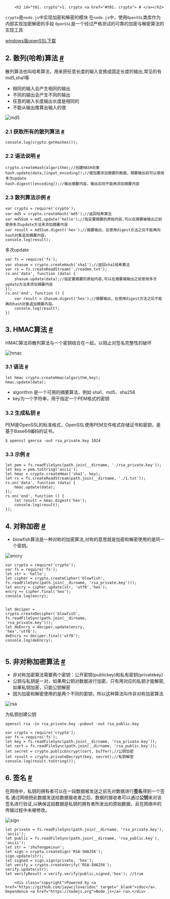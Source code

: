 
        <h2 id="t01. crypto">1. crypto <a href="#t01. crypto"> # </a></h2>
<p><code>crypto</code>&#x662F;<code>node.js</code>&#x4E2D;&#x5B9E;&#x73B0;&#x52A0;&#x5BC6;&#x548C;&#x89E3;&#x5BC6;&#x7684;&#x6A21;&#x5757;
&#x5728;<code>node.js</code>&#x4E2D;&#xFF0C;&#x4F7F;&#x7528;<code>OpenSSL</code>&#x7C7B;&#x5E93;&#x4F5C;&#x4E3A;&#x5185;&#x90E8;&#x5B9E;&#x73B0;&#x52A0;&#x5BC6;&#x89E3;&#x5BC6;&#x7684;&#x624B;&#x6BB5;
<code>OpenSSL</code>&#x662F;&#x4E00;&#x4E2A;&#x7ECF;&#x8FC7;&#x4E25;&#x683C;&#x6D4B;&#x8BD5;&#x7684;&#x53EF;&#x9760;&#x7684;&#x52A0;&#x5BC6;&#x4E0E;&#x89E3;&#x5BC6;&#x7B97;&#x6CD5;&#x7684;&#x5B9E;&#x73B0;&#x5DE5;&#x5177;</p>
<p><a href="http://dl.pconline.com.cn/download/355862-1.html">windows&#x7248;openSSL&#x4E0B;&#x8F7D;</a></p>
<h2 id="t12. &#x6563;&#x5217;(&#x54C8;&#x5E0C;)&#x7B97;&#x6CD5;">2. &#x6563;&#x5217;(&#x54C8;&#x5E0C;)&#x7B97;&#x6CD5; <a href="#t12. &#x6563;&#x5217;(&#x54C8;&#x5E0C;)&#x7B97;&#x6CD5;"> # </a></h2>
<p>&#x6563;&#x5217;&#x7B97;&#x6CD5;&#x4E5F;&#x53EB;&#x54C8;&#x5E0C;&#x7B97;&#x6CD5;&#xFF0C;&#x7528;&#x6765;&#x628A;&#x4EFB;&#x610F;&#x957F;&#x5EA6;&#x7684;&#x8F93;&#x5165;&#x53D8;&#x6362;&#x6210;&#x56FA;&#x5B9A;&#x957F;&#x5EA6;&#x7684;&#x8F93;&#x51FA;,&#x5E38;&#x89C1;&#x7684;&#x6709;md5,sha1&#x7B49;</p>
<ul>
<li>&#x76F8;&#x540C;&#x7684;&#x8F93;&#x5165;&#x4F1A;&#x4EA7;&#x751F;&#x76F8;&#x540C;&#x7684;&#x8F93;&#x51FA;</li>
<li>&#x4E0D;&#x540C;&#x7684;&#x8F93;&#x51FA;&#x4F1A;&#x4EA7;&#x751F;&#x4E0D;&#x540C;&#x7684;&#x8F93;&#x51FA;</li>
<li>&#x4EFB;&#x610F;&#x7684;&#x8F93;&#x5165;&#x957F;&#x5EA6;&#x8F93;&#x51FA;&#x957F;&#x5EA6;&#x662F;&#x76F8;&#x540C;&#x7684;</li>
<li>&#x4E0D;&#x80FD;&#x4ECE;&#x8F93;&#x51FA;&#x63A8;&#x7B97;&#x51FA;&#x8F93;&#x5165;&#x7684;&#x503C;</li>
</ul>
<p><img src="http://img.zhufengpeixun.cn/md5.jpg" alt="md5"></p>
<h3 id="t22.1 &#x83B7;&#x53D6;&#x6240;&#x6709;&#x7684;&#x6563;&#x5217;&#x7B97;&#x6CD5;">2.1 &#x83B7;&#x53D6;&#x6240;&#x6709;&#x7684;&#x6563;&#x5217;&#x7B97;&#x6CD5; <a href="#t22.1 &#x83B7;&#x53D6;&#x6240;&#x6709;&#x7684;&#x6563;&#x5217;&#x7B97;&#x6CD5;"> # </a></h3>
<pre><code class="lang-javascript"><span class="hljs-built_in">console</span>.log(crypto.getHashes());
</code></pre>
<h3 id="t32.2 &#x8BED;&#x6CD5;&#x8BF4;&#x660E;">2.2 &#x8BED;&#x6CD5;&#x8BF4;&#x660E; <a href="#t32.2 &#x8BED;&#x6CD5;&#x8BF4;&#x660E;"> # </a></h3>
<pre><code class="lang-javascript">crypto.createHash(algorithm);<span class="hljs-comment">//&#x521B;&#x5EFA;HASH&#x5BF9;&#x8C61;</span>
hash.update(data,[input_encoding]);<span class="hljs-comment">//&#x589E;&#x52A0;&#x8981;&#x6DFB;&#x52A0;&#x6458;&#x8981;&#x7684;&#x6570;&#x636E;&#xFF0C;&#x6458;&#x8981;&#x8F93;&#x51FA;&#x524D;&#x53EF;&#x4EE5;&#x4F7F;&#x7528;&#x591A;&#x6B21;update</span>
hash.digest([encoding]);<span class="hljs-comment">//&#x8F93;&#x51FA;&#x6458;&#x8981;&#x5185;&#x5BB9;&#xFF0C;&#x8F93;&#x51FA;&#x540E;&#x5219;&#x4E0D;&#x80FD;&#x518D;&#x6DFB;&#x52A0;&#x6458;&#x8981;&#x5185;&#x5BB9;</span>
</code></pre>
<h3 id="t42.3 &#x6563;&#x5217;&#x7B97;&#x6CD5;&#x793A;&#x4F8B;">2.3 &#x6563;&#x5217;&#x7B97;&#x6CD5;&#x793A;&#x4F8B; <a href="#t42.3 &#x6563;&#x5217;&#x7B97;&#x6CD5;&#x793A;&#x4F8B;"> # </a></h3>
<pre><code class="lang-javascript"><span class="hljs-keyword">var</span> crypto = <span class="hljs-built_in">require</span>(<span class="hljs-string">&apos;crypto&apos;</span>);
<span class="hljs-keyword">var</span> md5 = crypto.createHash(<span class="hljs-string">&apos;md5&apos;</span>);<span class="hljs-comment">//&#x8FD4;&#x56DE;&#x54C8;&#x5E0C;&#x7B97;&#x6CD5;</span>
<span class="hljs-keyword">var</span> md5Sum = md5.update(<span class="hljs-string">&apos;hello&apos;</span>);<span class="hljs-comment">//&#x6307;&#x5B9A;&#x8981;&#x6458;&#x8981;&#x7684;&#x539F;&#x59CB;&#x5185;&#x5BB9;,&#x53EF;&#x4EE5;&#x5728;&#x6458;&#x8981;&#x88AB;&#x8F93;&#x51FA;&#x4E4B;&#x524D;&#x4F7F;&#x7528;&#x591A;&#x6B21;update&#x65B9;&#x6CD5;&#x6765;&#x6DFB;&#x52A0;&#x6458;&#x8981;&#x5185;&#x5BB9;</span>
<span class="hljs-keyword">var</span> result = md5Sum.digest(<span class="hljs-string">&apos;hex&apos;</span>);<span class="hljs-comment">//&#x6458;&#x8981;&#x8F93;&#x51FA;&#xFF0C;&#x5728;&#x4F7F;&#x7528;digest&#x65B9;&#x6CD5;&#x4E4B;&#x540E;&#x4E0D;&#x80FD;&#x518D;&#x5411;hash&#x5BF9;&#x8C61;&#x8FFD;&#x52A0;&#x6458;&#x8981;&#x5185;&#x5BB9;&#x3002;</span>
<span class="hljs-built_in">console</span>.log(result);
</code></pre>
<p>&#x591A;&#x6B21;update</p>
<pre><code class="lang-javascript"><span class="hljs-keyword">var</span> fs = <span class="hljs-built_in">require</span>(<span class="hljs-string">&apos;fs&apos;</span>);
<span class="hljs-keyword">var</span> shasum = crypto.createHash(<span class="hljs-string">&apos;sha1&apos;</span>);<span class="hljs-comment">//&#x8FD4;&#x56DE;sha1&#x54C8;&#x5E0C;&#x7B97;&#x6CD5;</span>
<span class="hljs-keyword">var</span> rs = fs.createReadStream(<span class="hljs-string">&apos;./readme.txt&apos;</span>);
rs.on(<span class="hljs-string">&apos;data&apos;</span>, <span class="hljs-function"><span class="hljs-keyword">function</span> (<span class="hljs-params">data</span>) </span>{
    shasum.update(data);<span class="hljs-comment">//&#x6307;&#x5B9A;&#x8981;&#x6458;&#x8981;&#x7684;&#x539F;&#x59CB;&#x5185;&#x5BB9;,&#x53EF;&#x4EE5;&#x5728;&#x6458;&#x8981;&#x88AB;&#x8F93;&#x51FA;&#x4E4B;&#x524D;&#x4F7F;&#x7528;&#x591A;&#x6B21;update&#x65B9;&#x6CD5;&#x6765;&#x6DFB;&#x52A0;&#x6458;&#x8981;&#x5185;&#x5BB9;</span>
});
rs.on(<span class="hljs-string">&apos;end&apos;</span>, <span class="hljs-function"><span class="hljs-keyword">function</span> (<span class="hljs-params"></span>) </span>{
    <span class="hljs-keyword">var</span> result = shasum.digest(<span class="hljs-string">&apos;hex&apos;</span>);<span class="hljs-comment">//&#x6458;&#x8981;&#x8F93;&#x51FA;&#xFF0C;&#x5728;&#x4F7F;&#x7528;digest&#x65B9;&#x6CD5;&#x4E4B;&#x540E;&#x4E0D;&#x80FD;&#x518D;&#x5411;hash&#x5BF9;&#x8C61;&#x8FFD;&#x52A0;&#x6458;&#x8981;&#x5185;&#x5BB9;&#x3002;</span>
    <span class="hljs-built_in">console</span>.log(result);
})
</code></pre>
<h2 id="t53. HMAC&#x7B97;&#x6CD5;">3. HMAC&#x7B97;&#x6CD5; <a href="#t53. HMAC&#x7B97;&#x6CD5;"> # </a></h2>
<p>HMAC&#x7B97;&#x6CD5;&#x5C06;&#x6563;&#x5217;&#x7B97;&#x6CD5;&#x4E0E;&#x4E00;&#x4E2A;&#x5BC6;&#x94A5;&#x7ED3;&#x5408;&#x5728;&#x4E00;&#x8D77;&#xFF0C;&#x4EE5;&#x963B;&#x6B62;&#x5BF9;&#x7B7E;&#x540D;&#x5B8C;&#x6574;&#x6027;&#x7684;&#x7834;&#x574F;</p>
<p><img src="http://img.zhufengpeixun.cn/hmac.jpg" alt="hmac"></p>
<h3 id="t63.1 &#x8BED;&#x6CD5;">3.1 &#x8BED;&#x6CD5; <a href="#t63.1 &#x8BED;&#x6CD5;"> # </a></h3>
<pre><code class="lang-javascript"><span class="hljs-keyword">let</span> hmac crypto.createHmac(algorithm,key);
hmac.update(data);
</code></pre>
<ul>
<li>algorithm &#x662F;&#x4E00;&#x4E2A;&#x53EF;&#x7528;&#x7684;&#x6458;&#x8981;&#x7B97;&#x6CD5;&#xFF0C;&#x4F8B;&#x5982; sha1&#x3001;md5&#x3001;sha256</li>
<li>key&#x4E3A;&#x4E00;&#x4E2A;&#x5B57;&#x7B26;&#x4E32;&#xFF0C;&#x7528;&#x4E8E;&#x6307;&#x5B9A;&#x4E00;&#x4E2A;PEM&#x683C;&#x5F0F;&#x7684;&#x5BC6;&#x94A5;</li>
</ul>
<h3 id="t73.2 &#x751F;&#x6210;&#x79C1;&#x94A5;">3.2 &#x751F;&#x6210;&#x79C1;&#x94A5; <a href="#t73.2 &#x751F;&#x6210;&#x79C1;&#x94A5;"> # </a></h3>
<p>PEM&#x662F;OpenSSL&#x7684;&#x6807;&#x51C6;&#x683C;&#x5F0F;&#xFF0C;OpenSSL&#x4F7F;&#x7528;PEM&#x6587;&#x4EF6;&#x683C;&#x5F0F;&#x5B58;&#x50A8;&#x8BC1;&#x4E66;&#x548C;&#x5BC6;&#x94A5;&#xFF0C;&#x662F;&#x57FA;&#x4E8E;Base64&#x7F16;&#x7801;&#x7684;&#x8BC1;&#x4E66;&#x3002;</p>
<pre><code class="lang-javascript">$ openssl genrsa -out rsa_private.key <span class="hljs-number">1024</span>
</code></pre>
<h3 id="t83.3 &#x793A;&#x4F8B;">3.3 &#x793A;&#x4F8B; <a href="#t83.3 &#x793A;&#x4F8B;"> # </a></h3>
<pre><code class="lang-javascript"><span class="hljs-keyword">let</span> pem = fs.readFileSync(path.join(__dirname, <span class="hljs-string">&apos;./rsa_private.key&apos;</span>));
<span class="hljs-keyword">let</span> key = pem.toString(<span class="hljs-string">&apos;ascii&apos;</span>);
<span class="hljs-keyword">let</span> hmac = crypto.createHmac(<span class="hljs-string">&apos;sha1&apos;</span>, key);
<span class="hljs-keyword">let</span> rs = fs.createReadStream(path.join(__dirname, <span class="hljs-string">&apos;./1.txt&apos;</span>));
rs.on(<span class="hljs-string">&apos;data&apos;</span>, <span class="hljs-function"><span class="hljs-keyword">function</span> (<span class="hljs-params">data</span>) </span>{
    hmac.update(data);
});
rs.on(<span class="hljs-string">&apos;end&apos;</span>, <span class="hljs-function"><span class="hljs-keyword">function</span> (<span class="hljs-params"></span>) </span>{
    <span class="hljs-keyword">let</span> result = hmac.digest(<span class="hljs-string">&apos;hex&apos;</span>);
    <span class="hljs-built_in">console</span>.log(result);
});
</code></pre>
<h2 id="t94. &#x5BF9;&#x79F0;&#x52A0;&#x5BC6;">4. &#x5BF9;&#x79F0;&#x52A0;&#x5BC6; <a href="#t94. &#x5BF9;&#x79F0;&#x52A0;&#x5BC6;"> # </a></h2>
<ul>
<li>blowfish&#x7B97;&#x6CD5;&#x662F;&#x4E00;&#x79CD;&#x5BF9;&#x79F0;&#x7684;&#x52A0;&#x5BC6;&#x7B97;&#x6CD5;,&#x5BF9;&#x79F0;&#x7684;&#x610F;&#x601D;&#x5C31;&#x662F;&#x52A0;&#x5BC6;&#x548C;&#x89E3;&#x5BC6;&#x4F7F;&#x7528;&#x7684;&#x662F;&#x540C;&#x4E00;&#x4E2A;&#x5BC6;&#x94A5;&#x3002;</li>
</ul>
<p><img src="http://img.zhufengpeixun.cn/encry.jpg" alt="encry"></p>
<pre><code class="lang-javascript"><span class="hljs-keyword">var</span> crypto = <span class="hljs-built_in">require</span>(<span class="hljs-string">&apos;crypto&apos;</span>);
<span class="hljs-keyword">var</span> fs = <span class="hljs-built_in">require</span>(<span class="hljs-string">&apos;fs&apos;</span>);
<span class="hljs-keyword">let</span> str = <span class="hljs-string">&apos;hello&apos;</span>;
<span class="hljs-keyword">let</span> cipher = crypto.createCipher(<span class="hljs-string">&apos;blowfish&apos;</span>, fs.readFileSync(path.join(__dirname, <span class="hljs-string">&apos;rsa_private.key&apos;</span>)));
<span class="hljs-keyword">let</span> encry = cipher.update(str, <span class="hljs-string">&apos;utf8&apos;</span>,<span class="hljs-string">&apos;hex&apos;</span>);
encry += cipher.final(<span class="hljs-string">&apos;hex&apos;</span>);
<span class="hljs-built_in">console</span>.log(encry);

<span class="hljs-keyword">let</span> deciper = crypto.createDecipher(<span class="hljs-string">&apos;blowfish&apos;</span>, fs.readFileSync(path.join(__dirname, <span class="hljs-string">&apos;rsa_private.key&apos;</span>)));
<span class="hljs-keyword">let</span> deEncry = deciper.update(encry, <span class="hljs-string">&apos;hex&apos;</span>,<span class="hljs-string">&apos;utf8&apos;</span>);
deEncry += deciper.final(<span class="hljs-string">&apos;utf8&apos;</span>);
<span class="hljs-built_in">console</span>.log(deEncry);
</code></pre>
<h2 id="t105. &#x975E;&#x5BF9;&#x79F0;&#x52A0;&#x5BC6;&#x7B97;&#x6CD5;">5. &#x975E;&#x5BF9;&#x79F0;&#x52A0;&#x5BC6;&#x7B97;&#x6CD5; <a href="#t105. &#x975E;&#x5BF9;&#x79F0;&#x52A0;&#x5BC6;&#x7B97;&#x6CD5;"> # </a></h2>
<ul>
<li>&#x975E;&#x5BF9;&#x79F0;&#x52A0;&#x5BC6;&#x7B97;&#x6CD5;&#x9700;&#x8981;&#x4E24;&#x4E2A;&#x5BC6;&#x94A5;&#xFF1A;&#x516C;&#x5F00;&#x5BC6;&#x94A5;(publickey)&#x548C;&#x79C1;&#x6709;&#x5BC6;&#x94A5;(privatekey)</li>
<li>&#x516C;&#x94A5;&#x4E0E;&#x79C1;&#x94A5;&#x662F;&#x4E00;&#x5BF9;&#xFF0C;&#x5982;&#x679C;&#x7528;&#x516C;&#x94A5;&#x5BF9;&#x6570;&#x636E;&#x8FDB;&#x884C;&#x52A0;&#x5BC6;&#xFF0C;&#x53EA;&#x6709;&#x7528;&#x5BF9;&#x5E94;&#x7684;&#x79C1;&#x94A5;&#x624D;&#x80FD;&#x89E3;&#x5BC6;,&#x5982;&#x679C;&#x79C1;&#x94A5;&#x52A0;&#x5BC6;&#xFF0C;&#x53EA;&#x80FD;&#x516C;&#x94A5;&#x89E3;&#x5BC6;</li>
<li>&#x56E0;&#x4E3A;&#x52A0;&#x5BC6;&#x548C;&#x89E3;&#x5BC6;&#x4F7F;&#x7528;&#x7684;&#x662F;&#x4E24;&#x4E2A;&#x4E0D;&#x540C;&#x7684;&#x5BC6;&#x94A5;&#xFF0C;&#x6240;&#x4EE5;&#x8FD9;&#x79CD;&#x7B97;&#x6CD5;&#x53EB;&#x4F5C;&#x975E;&#x5BF9;&#x79F0;&#x52A0;&#x5BC6;&#x7B97;&#x6CD5;</li>
</ul>
<p><img src="http://img.zhufengpeixun.cn/rsa.jpg" alt="rsa"></p>
<p>&#x4E3A;&#x79C1;&#x94A5;&#x521B;&#x5EFA;&#x516C;&#x94A5;</p>
<pre><code class="lang-javascript">openssl rsa -<span class="hljs-keyword">in</span> rsa_private.key -pubout -out rsa_public.key
</code></pre>
<pre><code class="lang-javascript"><span class="hljs-keyword">var</span> crypto = <span class="hljs-built_in">require</span>(<span class="hljs-string">&apos;crypto&apos;</span>);
<span class="hljs-keyword">var</span> fs = <span class="hljs-built_in">require</span>(<span class="hljs-string">&apos;fs&apos;</span>);
<span class="hljs-keyword">let</span> key = fs.readFileSync(path.join(__dirname, <span class="hljs-string">&apos;rsa_private.key&apos;</span>));
<span class="hljs-keyword">let</span> cert = fs.readFileSync(path.join(__dirname, <span class="hljs-string">&apos;rsa_public.key&apos;</span>));
<span class="hljs-keyword">let</span> secret = crypto.publicEncrypt(cert, buffer);<span class="hljs-comment">//&#x516C;&#x94A5;&#x52A0;&#x5BC6;</span>
<span class="hljs-keyword">let</span> result = crypto.privateDecrypt(key, secret);<span class="hljs-comment">//&#x79C1;&#x94A5;&#x89E3;&#x5BC6;</span>
<span class="hljs-built_in">console</span>.log(result.toString());
</code></pre>
<h2 id="t116. &#x7B7E;&#x540D;">6. &#x7B7E;&#x540D; <a href="#t116. &#x7B7E;&#x540D;"> # </a></h2>
<p>&#x5728;&#x7F51;&#x7EDC;&#x4E2D;&#xFF0C;&#x79C1;&#x94A5;&#x7684;&#x62E5;&#x6709;&#x8005;&#x53EF;&#x4EE5;&#x5728;&#x4E00;&#x6BB5;&#x6570;&#x636E;&#x88AB;&#x53D1;&#x9001;&#x4E4B;&#x524D;&#x5148;&#x5BF9;&#x6570;&#x636E;&#x8FDB;&#x884C;<strong>&#x7B7E;&#x540D;</strong>&#x5F97;&#x5230;&#x4E00;&#x4E2A;&#x7B7E;&#x540D;
&#x901A;&#x8FC7;&#x7F51;&#x7EDC;&#x628A;&#x6B64;&#x6570;&#x636E;&#x53D1;&#x9001;&#x7ED9;&#x6570;&#x636E;&#x63A5;&#x6536;&#x8005;&#x4E4B;&#x540E;&#xFF0C;&#x6570;&#x636E;&#x7684;&#x63A5;&#x6536;&#x8005;&#x53EF;&#x4EE5;&#x901A;&#x8FC7;<strong>&#x516C;&#x94A5;</strong>&#x6765;&#x5BF9;&#x8BE5;&#x7B7E;&#x540D;&#x8FDB;&#x884C;&#x9A8C;&#x8BC1;,&#x4EE5;&#x786E;&#x4FDD;&#x8FD9;&#x6BB5;&#x6570;&#x636E;&#x662F;&#x79C1;&#x94A5;&#x7684;&#x62E5;&#x6709;&#x8005;&#x6240;&#x53D1;&#x51FA;&#x7684;&#x539F;&#x59CB;&#x6570;&#x636E;&#xFF0C;&#x4E14;&#x5728;&#x7F51;&#x7EDC;&#x4E2D;&#x7684;&#x4F20;&#x8F93;&#x8FC7;&#x7A0B;&#x4E2D;&#x672A;&#x88AB;&#x4FEE;&#x6539;&#x3002;</p>
<p><img src="http://img.zhufengpeixun.cn/sign.jpg" alt="sign"></p>
<pre><code class="lang-javascript"><span class="hljs-keyword">let</span> private = fs.readFileSync(path.join(__dirname, <span class="hljs-string">&apos;rsa_private.key&apos;</span>), <span class="hljs-string">&apos;ascii&apos;</span>);
<span class="hljs-keyword">let</span> public = fs.readFileSync(path.join(__dirname, <span class="hljs-string">&apos;rsa_public.key&apos;</span>), <span class="hljs-string">&apos;ascii&apos;</span>);
<span class="hljs-keyword">let</span> str = <span class="hljs-string">&apos;zhufengpeixun&apos;</span>;
<span class="hljs-keyword">let</span> sign = crypto.createSign(<span class="hljs-string">&apos;RSA-SHA256&apos;</span>);
sign.update(str);
<span class="hljs-keyword">let</span> signed = sign.sign(private, <span class="hljs-string">&apos;hex&apos;</span>);
<span class="hljs-keyword">let</span> verify = crypto.createVerify(<span class="hljs-string">&apos;RSA-SHA256&apos;</span>);
verify.update(str);
<span class="hljs-keyword">let</span> verifyResult = verify.verify(public,signed,<span class="hljs-string">&apos;hex&apos;</span>); <span class="hljs-comment">//true</span>
</code></pre>

        <div class="copyright">Powered by <a href="https://github.com/jaywcjlove/idoc" target="_blank">idoc</a>. Dependence <a href="https://nodejs.org">Node.js</a> run.</div>
    